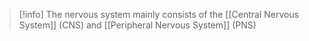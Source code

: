 
> [!info]
> The nervous system mainly consists of the [[Central Nervous System]] (CNS) and [[Peripheral Nervous System]] (PNS)


